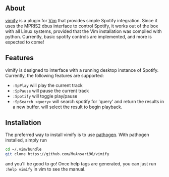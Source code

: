 ## About
[vimify](https://github.com/MuAnsari96/vimify) is a plugin for [Vim](https://github.com/vim/vim) that provides simple Spotify integration. Since it uses the MPRIS2 dbus interface to control Spotify, it works out of the box with all Linux systems, provided that the Vim installation was compiled with python. Currently, basic spotify controls are implemented, and more is expected to come!

## Features
vimify is designed to interface with a running desktop instance of Spotify. Currently, the following features are supported:

* `:SpPlay` will play the current track
* `:SpPause` will pause the current track
* `:Spotify` will toggle play/pause
* `:SpSearch <query>` will search spotify for 'query' and return the results in a new buffer. <Enter> will select the result to begin playback.

## Installation 
The preferred way to install vimify is to use [pathogen](https://github.com/tpope/vim-pathogen). With pathogen installed, simply run
```bash
cd ~/.vim/bundle
git clone https://github.com/MuAnsari96/vimify
```
and you'll be good to go! Once help tags are generated, you can just run `:help vimify` in vim to see the manual.
